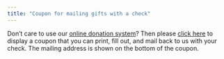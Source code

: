 ```yaml
---
title: "Coupon for mailing gifts with a check"
---
```


<p>Don&#8217;t care to use our <a href="/donate">online donation system</a>? Then please <a href="/files/gift_coupon.pdf">click here</a> to display a coupon that you can print, fill out, and mail back to us with your check. The mailing address is shown on the bottom of the coupon.</p>